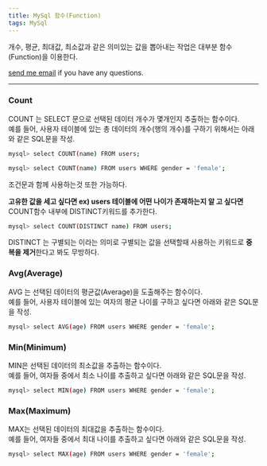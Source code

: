 ```yaml
---
title: MySql 함수(Function)
tags: MySql
---
```


개수, 평균, 최대값, 최소값과 같은 의미있는 값을 뽑아내는 작업은 대부분 함수(Function)을 이용한다.

[send me email](mailto:jewel7492@gmail.com) if you have any questions.

<!--more-->

---

### Count

COUNT 는 SELECT 문으로 선택된 데이터 개수가 몇개인지 추출하는 함수이다.  
예를 들어, 사용자 테이블에 있는 총 데이터의 개수(행의 개수)를 구하기 위해서는 아래와 같은 SQL문을 작성.  

```bash
mysql> select COUNT(name) FROM users;
```
```bash
mysql> select COUNT(name) FROM users WHERE gender = 'female';
```
조건문과 함께 사용하는것 또한 가능하다.  

**고유한 값을 세고 싶다면 ex) users 테이블에 어떤 나이가 존재하는지 알 고 싶다면** COUNT함수 내부에 DISTINCT키워드를 추가한다.
```bash
mysql> select COUNT(DISTINCT name) FROM users;
```
DISTINCT 는 구별되는 이라는 의미로 구별되는 값을 선택할때 사용하는 키워드로 **중복을 제거**한다고 봐도 무방하다.

### Avg(Average)  

AVG 는 선택된 데이터의 평균값(Average)을 도출해주는 함수이다.  
예를 들어, 사용자 테이블에 있는 여자의 평균 나이를 구하고 싶다면 아래와 같은 SQL문을 작성.  

```bash
mysql> select AVG(age) FROM users WHERE gender = 'female';
```

### Min(Minimum)  

MIN은 선택된 데이터의 최소값을 추출하는 함수이다.  
예를 들어, 여자들 중에서 최소 나이를 추출하고 싶다면 아래와 같은 SQL문을 작성.  

```bash
mysql> select MIN(age) FROM users WHERE gender = 'female';
```

### Max(Maximum)  

MAX는 선택된 데이터의 최대값을 추출하는 함수이다.  
예를 들어, 여자들 중에서 최대 나이를 추출하고 싶다면 아래와 같은 SQL문을 작성.

```bash
mysql> select MAX(age) FROM users WHERE gender = 'female';
```